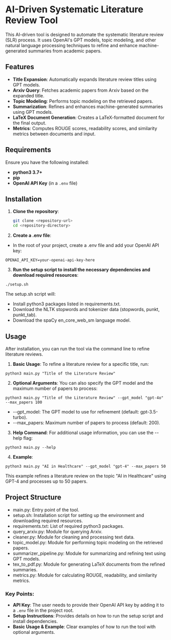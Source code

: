 # AI-Driven Systematic Literature Review Tool

This AI-driven tool is designed to automate the systematic literature review (SLR) process. It uses OpenAI's GPT models, topic modeling, and other natural language processing techniques to refine and enhance machine-generated summaries from academic papers.

## Features

- **Title Expansion**: Automatically expands literature review titles using GPT models.
- **Arxiv Query**: Fetches academic papers from Arxiv based on the expanded title.
- **Topic Modeling**: Performs topic modeling on the retrieved papers.
- **Summarization**: Refines and enhances machine-generated summaries using GPT models.
- **LaTeX Document Generation**: Creates a LaTeX-formatted document for the final output.
- **Metrics**: Computes ROUGE scores, readability scores, and similarity metrics between documents and input.

## Requirements

Ensure you have the following installed:

- **python3 3.7+**
- **pip**
- **OpenAI API Key** (in a `.env` file)

## Installation

1. **Clone the repository**:

   ```bash
   git clone <repository-url>
   cd <repository-directory>
   ```

2. **Create a .env file**:
- In the root of your project, create a .env file and add your OpenAI API key:
```
OPENAI_API_KEY=your-openai-api-key-here
```

3. **Run the setup script to install the necessary dependencies and download required resources**:
```
./setup.sh
```
The setup.sh script will:
- Install python3 packages listed in requirements.txt.
- Download the NLTK stopwords and tokenizer data (stopwords, punkt, punkt_tab).
- Download the spaCy en_core_web_sm language model.

## Usage
After installation, you can run the tool via the command line to refine literature reviews.

1. **Basic Usage**:
To refine a literature review for a specific title, run:
```
python3 main.py "Title of the Literature Review"
```


2. **Optional Arguments**:
You can also specify the GPT model and the maximum number of papers to process:
```
python3 main.py "Title of the Literature Review" --gpt_model "gpt-4o" --max_papers 100
```

- --gpt_model: The GPT model to use for refinement (default: gpt-3.5-turbo).
- --max_papers: Maximum number of papers to process (default: 200).

3. **Help Command**:
For additional usage information, you can use the --help flag:
```
python3 main.py --help
```

4. **Example**:
```
python3 main.py "AI in Healthcare" --gpt_model "gpt-4" --max_papers 50
```
This example refines a literature review on the topic "AI in Healthcare" using GPT-4 and processes up to 50 papers.

## Project Structure
- main.py: Entry point of the tool.
- setup.sh: Installation script for setting up the environment and downloading required resources.
- requirements.txt: List of required python3 packages.
- query_arxiv.py: Module for querying Arxiv.
- cleaner.py: Module for cleaning and processing text data.
- topic_model.py: Module for performing topic modeling on the retrieved papers.
- summarizer_pipeline.py: Module for summarizing and refining text using GPT models.
- tex_to_pdf.py: Module for generating LaTeX documents from the refined summaries.
- metrics.py: Module for calculating ROUGE, readability, and similarity metrics.


### Key Points:
- **API Key**: The user needs to provide their OpenAI API key by adding it to a `.env` file in the project root.
- **Setup Instructions**: Provides details on how to run the setup script and install dependencies.
- **Basic Usage & Example**: Clear examples of how to run the tool with optional arguments.

